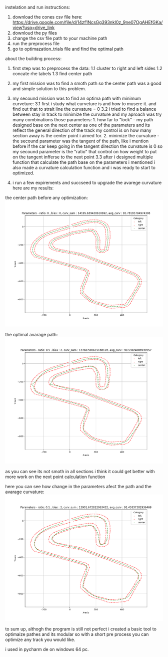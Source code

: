 instelation and run instructions:
  1. download the cones csv file here: https://drive.google.com/file/d/14zf1NcsGg393nkl0z_9ne07OgAHEfGKa/view?usp=drive_link
  2. downloud the py files
  3. change the csv file path to your machine path
  4. run the preprocess file
  5. go to optimazation_trials file and find the optimal path


 about the building process:
   1. first step was to preprocess the data:
      1.1 cluster to right and left sides
      1.2 concate rhe tabels
      1.3 find center path
   
   2. my first mission was to find a smoth path so the center path was a good and simple solution to this problem.
   
   3. my secound mission was to find an optima path with minimum curveture:
      3.1 first i study what curveture is and how to musere it. and find out that to strait line the curvature = 0
      3.2 i tried to find a balance between stay in track to minimize the curvature and my aproach was try many combinations those parameters:
          1. how far to "lock" - my path designed base on the next center as one of the parameters and its reflect the general direction of the track
             my control is on how many section away is the center point i aimed for.
          2. minimize the curvature - the secound parameter was the tangent of the path, like i mention before if the car keep going in the tangent direction
             the curvature is 0 so my secound parameter is the "ratio" that control on how weight to put on the tangent infferse to the next point
      3.3 after i designed multiple function that calculate the path base on the parameters i mentioned i also made a curvature calculation function and i
          was ready to start to optimized.
      
  4. i run a few expirements and succseed to upgrade the avarege curvature here are my results:

  the center path before any optimization:
  ![image alt](https://github.com/moranShavit/optimal_path/blob/main/center_path_2.0.png)
     

  the optimal avarage path: 
     ![image alt](https://github.com/moranShavit/optimal_path/blob/main/best_avg_curv.png)

  as you can see its not smoth in all sections i think it could get better with more work on the next point calculation function

  here you can see how change in the parameters afect the path and the avarage curvature:
     ![image alt](https://github.com/moranShavit/optimal_path/blob/main/smother_path.png)

  to sum up, althogh the program is still not perfect i created a basic tool to optimaize pathes and its modular so with a short pre process you can optimize any
  track you would like.

  i used in pycharm de on windows 64 pc.

      

